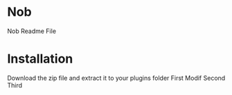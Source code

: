 Nob
===
Nob Readme File

Installation
============
Download the zip file and extract it to your plugins folder
First Modif
Second
Third